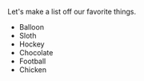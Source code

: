 Let's make a list off our favorite things.

- Balloon
- Sloth
- Hockey
- Chocolate
- Football
- Chicken 


